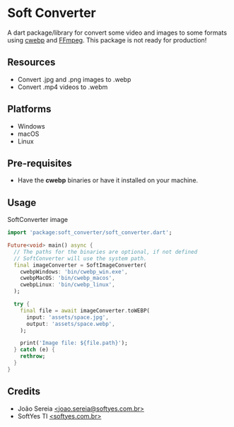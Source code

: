 # Soft Converter

A dart package/library for convert some video and images to some formats using [cwebp](https://developers.google.com/speed/webp/docs/cwebp) and [FFmpeg](https://ffmpeg.org/).
This package is not ready for production!

## Resources

- Convert .jpg and .png images to .webp
- Convert .mp4 videos to .webm

## Platforms

- Windows
- macOS
- Linux

## Pre-requisites

- Have the **cwebp** binaries or have it installed on your machine.

## Usage

SoftConverter image

```dart
import 'package:soft_converter/soft_converter.dart';

Future<void> main() async {
  // The paths for the binaries are optional, if not defined
  // SoftConverter will use the system path.
  final imageConverter = SoftImageConverter(
    cwebpWindows: 'bin/cwebp_win.exe',
    cwebpMacOS: 'bin/cwebp_macos',
    cwebpLinux: 'bin/cwebp_linux',
  );

  try {
    final file = await imageConverter.toWEBP(
      input: 'assets/space.jpg',
      output: 'assets/space.webp',
    );

    print('Image file: ${file.path}');
  } catch (e) {
    rethrow;
  }
}
```

## Credits

- João Sereia [\<joao.sereia@softyes.com.br\>](mailto:joao.sereia@softyes.com.br)
- SoftYes TI [\<softyes.com.br\>](https://softyes.com.br)
